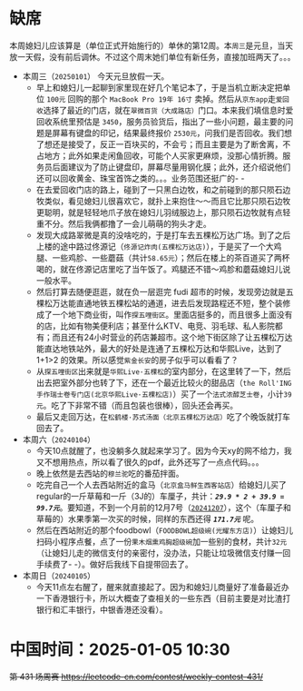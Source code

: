 
# 缺席

本周媳妇儿应该算是（单位正式开始施行的）单休的第12周。本`周三`是元旦，当天放一天假，没有前后调休。不过这个周末她们单位有新任务，直接加班两天了。。。

- 本周三（`20250101`） 今天元旦放假一天。
  * 早上和媳妇儿一起聊到家里现在好几个笔记本了，于是当机立断决定把单位 `100元` 回购的那个 `MacBook Pro 19年 16寸` 卖掉。然后从`京东app`走`爱回收`选择了最近的门店，就在`翠微百货（大成路店）`门口。本来我们填信息时爱回收系统里预估是 `3450`，服务员验货后，指出了一些小问题，最主要的问题是屏幕有键盘的印记，结果最终报价 `2530元`，问我们是否回收。我们想了想还是接受了，反正一百块买的，不会亏；而且主要是为了断舍离，不占地方；此外如果走闲鱼回收，可能个人买家更麻烦，没那心情折腾。服务员后面建议为了防止键盘印，屏幕尽量用钢化膜；此外，还介绍说他们还可以回收黄金、珠宝首饰之类的。。。业务范围还挺广的- -
  * 在去爱回收门店的路上，碰到了一只黑白边牧，和之前碰到的那只陨石边牧类似，看见媳妇儿很喜欢它，就扑上来抱住～～而且它比那只陨石边牧更聪明，就是轻轻地爪子放在媳妇儿羽绒服边上，那只陨石边牧就有点轻重不分。然后我俩都撸了一会儿萌萌的狗头才走。
  * 发现大成路翠微是真的没啥吃的，于是打车去五棵松万达广场。到了之后上楼的途中路过佟源记（`佟源记炸肉(五棵松万达店)`），于是买了一个大鸡腿、一些鸡胗、一些蘑菇（共计`58.65元`）；然后在楼上的茶百道买了两杯喝的，就在佟源记店里吃了当午饭了。鸡腿还不错～鸡胗和蘑菇媳妇儿说一般水平。
  * 然后打算去随便逛逛，就在负一层逛完 fudi 超市的时候，发现旁边就是五棵松万达能直通地铁五棵松站的通道，进去后发现路程还不短，整个装修成了一个地下商业街，叫作`探五哩街区`。里面店挺多的，而且很多上面没有的店，比如有物美便利店；甚至什么KTV、电竞、羽毛球、私人影院都有；而且还有24小时营业的药店兼超市。这个地下街区除了让五棵松万达能直达地铁站外，最大的好处是连通了五棵松万达和华熙Live，达到了 1+1>2 的效果。所以感觉`紫金长安`的房子似乎可以看看了？
  * 从`探五哩街区`出来就是`华熙Live·五棵松`的室内部分，在这里转了一下，然后出去把室外部分也转了下，还在一个最近比较火的甜品店（`the Roll'ING 手作瑞士卷专门店(北京华熙Live·五棵松店)`）买了一个`法式浓醇芝士卷`，小计`39元`。吃了下非常不错（而且包装也很棒），回头还会再买。
  * 最后又走回万达，在`松鹤楼·苏式汤面（北京五棵松万达店）`吃了个晚饭就打车回去了。
- 本周六（`20240104`） 
  * 今天10点就醒了，也没躺多久就起来学习了。因为今天xy的网不给力，我又不想用热点，所以看了很久的pdf，此外还写了一点点代码。。。
  * 晚上依然是去西站的`穆兰驼`吃的番茄拌面。
  * 吃完自己一个人去西站附近的盒马（`北京盒马鲜生西客站店`）给媳妇儿买了regular的一斤草莓和一斤（3J的）车厘子，共计：***`29.9 * 2 + 39.9 = 99.7元`***。要知道，不到一个月前的12月7号（[`20241207`](../../weekly2024/427-absent-49-bj/README.md)），这个（车厘子和草莓的）水果季第一次买的时候，同样的东西还得 ***`171.7元`*** 呢。
  * 然后在西站附近的那个foodbowl（`FOODBOWL超级碗(光耀东方店)`）让媳妇儿扫码小程序点餐，点了一份`果木烟熏鸡胸超级碗`加一些别的食材，共计`32元`（让媳妇儿走的微信支付的亲密付，没办法，只能让垃圾微信支付赚一回手续费了- -）。做好后我线下自提带回去了。
- 本周日（`20240105`） 
  * 今天11点左右醒了，醒来就直接起了。因为和媳妇儿商量好了准备最近办一下香港银行卡，所以大概查了查相关的一些东西（目前主要是对比渣打银行和汇丰银行，中银香港还没看）。

# 中国时间：2025-01-05 10:30

~~第 431 场周赛 https://leetcode-cn.com/contest/weekly-contest-431/~~
